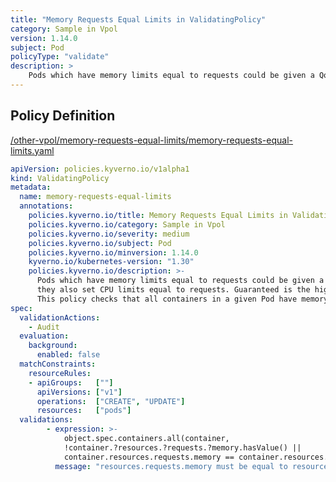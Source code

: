 ```yaml
---
title: "Memory Requests Equal Limits in ValidatingPolicy"
category: Sample in Vpol
version: 1.14.0
subject: Pod
policyType: "validate"
description: >
    Pods which have memory limits equal to requests could be given a QoS class of Guaranteed if they also set CPU limits equal to requests. Guaranteed is the highest schedulable class.  This policy checks that all containers in a given Pod have memory requests equal to limits.
---
```


## Policy Definition
<a href="https://github.com/kyverno/policies/raw/main//other-vpol/memory-requests-equal-limits/memory-requests-equal-limits.yaml" target="-blank">/other-vpol/memory-requests-equal-limits/memory-requests-equal-limits.yaml</a>

```yaml
apiVersion: policies.kyverno.io/v1alpha1
kind: ValidatingPolicy
metadata:
  name: memory-requests-equal-limits
  annotations:
    policies.kyverno.io/title: Memory Requests Equal Limits in ValidatingPolicy
    policies.kyverno.io/category: Sample in Vpol 
    policies.kyverno.io/severity: medium
    policies.kyverno.io/subject: Pod
    policies.kyverno.io/minversion: 1.14.0
    kyverno.io/kubernetes-version: "1.30"
    policies.kyverno.io/description: >-
      Pods which have memory limits equal to requests could be given a QoS class of Guaranteed if
      they also set CPU limits equal to requests. Guaranteed is the highest schedulable class. 
      This policy checks that all containers in a given Pod have memory requests equal to limits.
spec:
  validationActions: 
    - Audit
  evaluation:
    background:
      enabled: false
  matchConstraints:
    resourceRules:
    - apiGroups:   [""]
      apiVersions: ["v1"]
      operations:  ["CREATE", "UPDATE"]
      resources:   ["pods"]
  validations:
        - expression: >-
            object.spec.containers.all(container, 
            !container.?resources.?requests.?memory.hasValue() ||
            container.resources.requests.memory == container.resources.?limits.?memory.orValue('-1'))
          message: "resources.requests.memory must be equal to resources.limits.memory"


```

